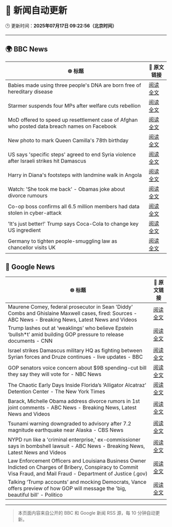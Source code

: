 # 🧠 新闻自动更新

🕒 更新时间：**2025年07月17日 09:22:56（北京时间）**

---

## 🌍 BBC News

| 🌐 标题 | 🔗 原文链接 |
|--------|-------------|
| Babies made using three people's DNA are born free of hereditary disease | [阅读全文](https://www.bbc.com/news/articles/cn8179z199vo) |
| Starmer suspends four MPs after welfare cuts rebellion | [阅读全文](https://www.bbc.com/news/articles/c5y7zqdwzqyo) |
| MoD offered to speed up resettlement case of Afghan who posted data breach names on Facebook | [阅读全文](https://www.bbc.com/news/articles/c0rvyqd7wq2o) |
| New photo to mark Queen Camilla's 78th birthday | [阅读全文](https://www.bbc.com/news/articles/cdezjjkzy52o) |
| US says 'specific steps' agreed to end Syria violence after Israeli strikes hit Damascus | [阅读全文](https://www.bbc.com/news/articles/cp90l77187zo) |
| Harry in Diana's footsteps with landmine walk in Angola | [阅读全文](https://www.bbc.com/news/articles/crenllxwj8wo) |
| Watch: 'She took me back' - Obamas joke about divorce rumours | [阅读全文](https://www.bbc.com/news/videos/cx2041rp7nro) |
| Co-op boss confirms all 6.5 million members had data stolen in cyber-attack | [阅读全文](https://www.bbc.com/news/articles/cql0ple066po) |
| 'It's just better!' Trump says Coca-Cola to change key US ingredient | [阅读全文](https://www.bbc.com/news/articles/czxe59zl8qzo) |
| Germany to tighten people-smuggling law as chancellor visits UK | [阅读全文](https://www.bbc.com/news/articles/cq6m10g7e35o) |

## 📰 Google News

| 🌐 标题 | 🔗 原文链接 |
|--------|-------------|
| Maurene Comey, federal prosecutor in Sean 'Diddy' Combs and Ghislaine Maxwell cases, fired: Sources - ABC News - Breaking News, Latest News and Videos | [阅读全文](https://news.google.com/rss/articles/CBMimwFBVV95cUxPdVNqb21fLUV0Z2IxTXZDWWdOeUZ4Wi1kTkZsTXo4X1ZGZGQ1Qkp0SHpidWd2MjNuNk9JblphS1lIZnVvNXR5Vnp0N3RjeUp3eFhqQUo3eUxMaVMtWXl3TUVRVzVCb05xazZ2VWNBcE11MFplaVlLeDhfOWVCMlVTdjdNeENxOTZrazRrMEFWczBaUGdYak1mdFF3VQ?oc=5) |
| Trump lashes out at ‘weaklings’ who believe Epstein ‘bullsh*t’ amid building GOP pressure to release documents - CNN | [阅读全文](https://news.google.com/rss/articles/CBMif0FVX3lxTE00S0tCNFdwZDQzSW5veFdoV3RiNk9oU0JoS2dRdzRVc0twMUlrZzlxSGpyeUhPWFhfLTFvb05ncDR5Z19nRTdzVUZOb1BlSXFHcVdXRmRwMHctOThfUnJMeDZQQU94YVphZU9jdnp5Y241YV9QaU9YSXJhYnE5MUHSAYQBQVVfeXFMTUFFWWdWN00zZUczRkFsTnRIeVZHSk15QWFzYVJWUnUzZDlubWYxVTViRVFjZk9DNnJ5YmdBSUJCUFVILW1UUzA1OVFIb1VZZC1EQWpiQ3doYXIxRU5vdUt4TFg1endYZS1KMkJJVHZSaEVfZjFMdmx4MmM4NDBpUU5IbGhZ?oc=5) |
| Israel strikes Damascus military HQ as fighting between Syrian forces and Druze continues - live updates - BBC | [阅读全文](https://news.google.com/rss/articles/CBMiVEFVX3lxTE9mUUo4M3NBY19GRTktbnJycUlzSlI1UGNNNDl3Y0FRNmNiU2dSamJMU2VsRDRiTWRJMTZoOWEySTBhbmFfcWIxcnAzV2pIR2ZrU3BtbA?oc=5) |
| GOP senators voice concern about $9B spending-cut bill they say they will vote for - NBC News | [阅读全文](https://news.google.com/rss/articles/CBMisgFBVV95cUxQTm5nX2VLY0VvVEVwcHd5UWRqNWsyRlNRN0hxUS1vY3puQ0lZOGRCbE9kNDNoVllpOHVyYW1MNmtEYlN2aXBNd2daNTZDVDFhMDZHWmphS0Utd3BoR3VndmdGeXBqNXdCT3c2NHJrdGF5VDUtRnkyUDdxdkJycGQ5TFJNV3FhRTNxT05jbmNyT180MXhUcFFvdVAxbW1faTdJaUxfbWVrTEM3b2hZX1Z3LWVn0gFWQVVfeXFMTTNRMTItRzdMeUJBN3pudXd1MXNjcEdiZ2hybkFuTU1WNXFFaDBiTWt5VlNpOVF3bXVuMU5qZ1hKZ3ZzWlFjYnJvTjRXeGtkTGhLYlM2NXc?oc=5) |
| The Chaotic Early Days Inside Florida’s ‘Alligator Alcatraz’ Detention Center - The New York Times | [阅读全文](https://news.google.com/rss/articles/CBMiuAFBVV95cUxQQmVjZnZ1SGZqcTl1QlllQURKbjR0X3pQczhwSFFrWmY3WUltMHpxeHRYcThuLS1aNlF0U0tiZkRIaU53T1JxdzJUcWctRzlhRkwtY3I4T1hTVmFtU2liaUJzMkhNekVUSUstY0kxbFZVTkFoRmF3Y1NXU1dOdTZkanJFaDkxX2FSS3FldmxwcVVqdjZtNUJxdHdSTmx3dGtkd2gtRHVqMU0wLVZScHVtTWFvdmZUVUZH?oc=5) |
| Barack, Michelle Obama address divorce rumors in 1st joint comments - ABC News - Breaking News, Latest News and Videos | [阅读全文](https://news.google.com/rss/articles/CBMirAFBVV95cUxNSjFCbnFfbkpPWllqbVFVYThvcGY5ald3UFBNY3RIdGZoWTY5R1J4cGVCNDhqdGd2eGpidU15cmFCMC1yc2lEQVVKdkExWF9PZ1hzSXEzVTQ5bXN5UzlTWmNyUUQ4YkE2YnlpZ0Rqc29YSTFGczdCVU5weUVDMnhtMWtLM2R1SFdZNlhDRncycjI2cDBGd2R5UldQU2JvdEQwSnhBU2pFRVRIUVlT0gGyAUFVX3lxTE5XSXRFVEJUR3d1NWNTNnI5UUhYWFRQRjBraUt3T0xiR3VTRHlJcEw4RU54UVplVUxCNjZ3SU5nbFBGWEFidHQ1WTRfOG14WVY2VFVWTWNRQ2VRZnVQRDRzaDZ2Vkc5TFVlTE1VNVRFdjRBaXlkbE9uM0FrOWRqT2UteHBsSVNwTndmQnVLeVVfajlQTUdYNGdFX21oem5pOUs5dkJOZHhBRnktdGdlVHFXOEE?oc=5) |
| Tsunami warning downgraded to advisory after 7.2 magnitude earthquake near Alaska - CBS News | [阅读全文](https://news.google.com/rss/articles/CBMicEFVX3lxTE85LXRCX19EaGlScUdnaC1va3AwTENBeE9MTlN0VFFNeEU2OUtrdEFlVVhDU09LeVJvWlgtN0YtODRrRVNLbXdHcG5CejgyLWQtRzYzMXVJZFc1TVo0TnNYNUEtX1V4bU43cjZrMHNTbHQ?oc=5) |
| NYPD run like a 'criminal enterprise,' ex-commissioner says in bombshell lawsuit - ABC News - Breaking News, Latest News and Videos | [阅读全文](https://news.google.com/rss/articles/CBMikgFBVV95cUxQb3dubWN6S2MwQ3hWOHBoWHh5THhvcXNkbHdXWXpUeXAtOTQxSzdnZEY2R0lwY0Rqck1yMzdGeWZoUEhTWmZDcTRTdmtZVHNEaXU0MXJvbTg3MHVJU1QxTXpUWkFPellNN09ndGtRNklKaGE2V0xxd0prU1otQWFTZ3F6OEtOZEYxcFJHNmUxdWVIUdIBlwFBVV95cUxPSFB6LU1QMll3QVFZcGM3eDZGTnJIQUZpRkJBbmlIRmkyQnVwWmttRHdDelFWTzNVMlQ0X2xmTGxWbTJPLXVWdXY2S1Z1RWVlY1lXUC1PT05hUTVscHBxdzZ1SnhsU1ZHOGFmZG5Sa3Y3NVZtaXVEOFFjc1BJZnBEYzc4OVo3TDByUE1CSUJCTTRGLU9KTmdn?oc=5) |
| Law Enforcement Officers and Louisiana Business Owner Indicted on Charges of Bribery, Conspiracy to Commit Visa Fraud, and Mail Fraud - Department of Justice (.gov) | [阅读全文](https://news.google.com/rss/articles/CBMitgFBVV95cUxNQmdDWDVCRU0tMFRSemJUWGtWRXVCWXdBLWFrdTJUWHpjUXUtUVc1YUhjX1BGR2dYeFlRWk9nWVZpWjFIbktGV0FSR3cxaTVIZnlBWlY3MnlPZ2ZmQmM0V2k5aDdSNlYzMHlaVUVVRTFjemV5TlBNSFRsM1BKWHdVRkwtdXhZdWFLUUVQN1JKSVFwVEFNYkYtRHdyVVB3MndBRnBWdE1aQnRSLTRGYzVrNUZqZXp4Zw?oc=5) |
| Talking ‘Trump accounts’ and mocking Democrats, Vance offers preview of how GOP will message the 'big, beautiful bill' - Politico | [阅读全文](https://news.google.com/rss/articles/CBMi9wFBVV95cUxPVG5VYkZwd0YwUmtZTFhHaTQzTjMtaU41a3pLUHU0M01jNnVzSGdoZmJmekVRcTc1anI5TEwxQnhhU09neDREakRTVjY1c1JwZXc5cG50SVhzTkFYMTI4Z3pvQXQ1RldYdUtBR2JRU3pZX2FxdlgtbUlxOURDS1Z4U2Znd0xhZmlOWGtJd2oxcGhXVFhRNUV0YnZrM0ZkMllyN1NzTGRLSlM5MFB1N19mRGMybHZSNlZWekFrU0ZZT0hMUkdPRXZqUVVCM1YtVlVJd0EwNU5QejhoTllhWU9SY1dtaWUwMUFWUXNRd2NyX21JNTVVeWk4?oc=5) |

---
> 本页面内容来自公开的 BBC 和 Google 新闻 RSS 源，每 10 分钟自动更新。